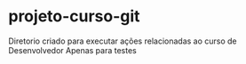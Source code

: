 # projeto-curso-git
Diretorio criado para executar ações relacionadas ao curso de Desenvolvedor
Apenas para testes
